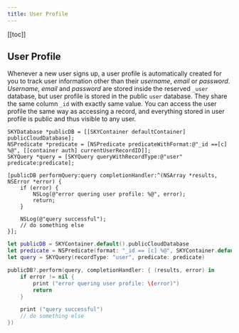 ```yaml
---
title: User Profile
---
```


[[toc]]


## User Profile

Whenever a new user signs up, a user profile is automatically created for
you to track user information other than their _username_, _email_ or _password_. _Username_, _email_ and _password_ are stored inside the reserved `_user` database, but user profile is stored in the public `user` database. They share the same column `_id` with exactly same value. You can access the
user profile the same way as accessing a record, and everything stored in
user profile is public and thus visible to any user.

```obj-c
SKYDatabase *publicDB = [[SKYContainer defaultContainer] publicCloudDatabase];
NSPredicate *predicate = [NSPredicate predicateWithFormat:@"_id ==[c] %@", [[container auth] currentUserRecordID]];
SKYQuery *query = [SKYQuery queryWithRecordType:@"user" predicate:predicate];

[publicDB performQuery:query completionHandler:^(NSArray *results, NSError *error) {
    if (error) {
        NSLog(@"error quering user profile: %@", error);
        return;
    }

    NSLog(@"query successful");
    // do something else
}];
```

```swift
let publicDB = SKYContainer.default().publicCloudDatabase
let predicate = NSPredicate(format: "_id == [c] %@", SKYContainer.default().auth.currentUserRecordID)
let query = SKYQuery(recordType: "user", predicate: predicate)

publicDB?.perform(query, completionHandler: { (results, error) in
    if error != nil {
        print ("error quering user profile: \(error)")
        return
    }

    print ("query successful")
    // do something else
})
```
